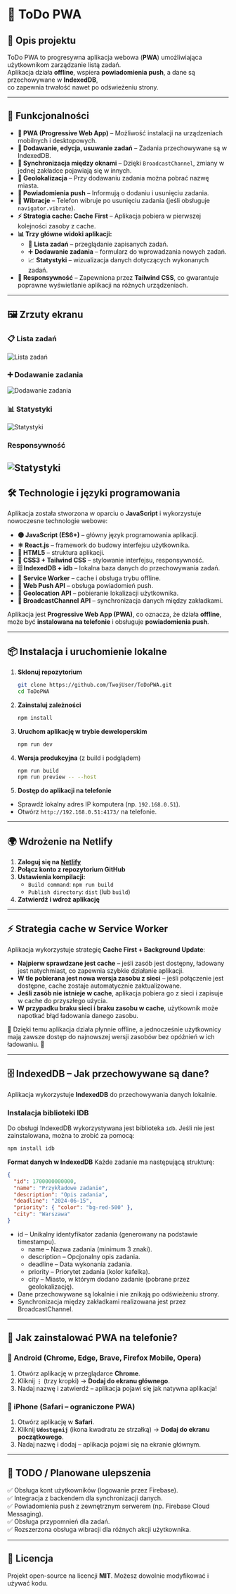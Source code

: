 # 📌 ToDo PWA

## 📖 Opis projektu
ToDo PWA to progresywna aplikacja webowa (**PWA**) umożliwiająca użytkownikom zarządzanie listą zadań.  
Aplikacja działa **offline**, wspiera **powiadomienia push**, a dane są przechowywane w **IndexedDB**,  
co zapewnia trwałość nawet po odświeżeniu strony.

---

## 🚀 Funkcjonalności
- **📱 PWA (Progressive Web App)** – Możliwość instalacji na urządzeniach mobilnych i desktopowych.
- **📌 Dodawanie, edycja, usuwanie zadań** – Zadania przechowywane są w IndexedDB.
- **🔄 Synchronizacja między oknami** – Dzięki `BroadcastChannel`, zmiany w jednej zakładce pojawiają się w innych.
- **📍 Geolokalizacja** – Przy dodawaniu zadania można pobrać nazwę miasta.
- **🔔 Powiadomienia push** – Informują o dodaniu i usunięciu zadania.
- **📳 Wibracje** – Telefon wibruje po usunięciu zadania (jeśli obsługuje `navigator.vibrate`).
- **⚡ Strategia cache: Cache First** – Aplikacja pobiera w pierwszej kolejności zasoby z cache.
- **📊 Trzy główne widoki aplikacji:**
  - 📝 **Lista zadań** – przeglądanie zapisanych zadań.
  - ➕ **Dodawanie zadania** – formularz do wprowadzania nowych zadań.
  - 📈 **Statystyki** – wizualizacja danych dotyczących wykonanych zadań.
- **📏 Responsywność** – Zapewniona przez **Tailwind CSS**, co gwarantuje poprawne wyświetlanie aplikacji na różnych urządzeniach.

---

## 🖼 Zrzuty ekranu

### 📋 Lista zadań
![Lista zadań](public/screenshot-wide.png)

### ➕ Dodawanie zadania
![Dodawanie zadania](public/add_task.png)

### 📊 Statystyki
![Statystyki](public/stats.png)

### Responsywność
![Statystyki](public/screenshot.png)
---

## 🛠 Technologie i języki programowania

Aplikacja została stworzona w oparciu o **JavaScript** i wykorzystuje nowoczesne technologie webowe:

- **🟡 JavaScript (ES6+)** – główny język programowania aplikacji.
- **⚛ React.js** – framework do budowy interfejsu użytkownika.
- **📜 HTML5** – struktura aplikacji.
- **🎨 CSS3 + Tailwind CSS** – stylowanie interfejsu, responsywność.
- **🗄 IndexedDB + idb** – lokalna baza danych do przechowywania zadań.
- **📡 Service Worker** – cache i obsługa trybu offline.
- **🔔 Web Push API** – obsługa powiadomień push.
- **📍 Geolocation API** – pobieranie lokalizacji użytkownika.
- **🔄 BroadcastChannel API** – synchronizacja danych między zakładkami.

Aplikacja jest **Progressive Web App (PWA)**, co oznacza, że działa **offline**,  
może być **instalowana na telefonie** i obsługuje **powiadomienia push**.

---

## 📦 Instalacja i uruchomienie lokalne

1. **Sklonuj repozytorium**
   ```sh
   git clone https://github.com/TwojUser/ToDoPWA.git
   cd ToDoPWA
2. **Zainstaluj zależności**
   ```sh
   npm install
3. **Uruchom aplikację w trybie deweloperskim**
   ```sh
   npm run dev
4. **Wersja produkcyjna** (z build i podglądem)
   ```sh
   npm run build
   npm run preview -- --host
5. **Dostęp do aplikacji na telefonie**
  - Sprawdź lokalny adres IP komputera (np. `192.168.0.51`).
  - Otwórz `http://192.168.0.51:4173/` na telefonie.

---

## 🌍 Wdrożenie na Netlify

1. **Zaloguj się na [Netlify](https://www.netlify.com/)**
2. **Połącz konto z repozytorium GitHub**
3. **Ustawienia kompilacji:**
   - `Build command`: `npm run build`
   - `Publish directory`: `dist` (lub `build`)
4. **Zatwierdź i wdroż aplikację**

---

## ⚡ Strategia cache w Service Worker

Aplikacja wykorzystuje strategię **Cache First + Background Update**:

- **Najpierw sprawdzane jest cache** – jeśli zasób jest dostępny, ładowany jest natychmiast, co zapewnia szybkie działanie aplikacji.
- **W tle pobierana jest nowa wersja zasobu z sieci** – jeśli połączenie jest dostępne, cache zostaje automatycznie zaktualizowane.
- **Jeśli zasób nie istnieje w cache**, aplikacja pobiera go z sieci i zapisuje w cache do przyszłego użycia.
- **W przypadku braku sieci i braku zasobu w cache**, użytkownik może napotkać błąd ładowania danego zasobu.

📌 Dzięki temu aplikacja działa płynnie offline, a jednocześnie użytkownicy mają zawsze dostęp do najnowszej wersji zasobów bez opóźnień w ich ładowaniu. 🚀

---



## 🗄 IndexedDB – Jak przechowywane są dane?

Aplikacja wykorzystuje **IndexedDB** do przechowywania danych lokalnie.

### **Instalacja biblioteki IDB**
Do obsługi IndexedDB wykorzystywana jest biblioteka `idb`. Jeśli nie jest zainstalowana, można to zrobić za pomocą:
```sh
npm install idb
```
**Format danych w IndexedDB**
Każde zadanie ma następującą strukturę:
```json
{
  "id": 1700000000000,
  "name": "Przykładowe zadanie",
  "description": "Opis zadania",
  "deadline": "2024-06-15",
  "priority": { "color": "bg-red-500" },
  "city": "Warszawa"
}
```
  -	id – Unikalny identyfikator zadania (generowany na podstawie timestampu).
	-	name – Nazwa zadania (minimum 3 znaki).
	-	description – Opcjonalny opis zadania.
	-	deadline – Data wykonania zadania.
	-	priority – Priorytet zadania (kolor kafelka).
	-	city – Miasto, w którym dodano zadanie (pobrane przez geolokalizację).
- Dane przechowywane są lokalnie i nie znikają po odświeżeniu strony.
- Synchronizacja między zakładkami realizowana jest przez BroadcastChannel.
	
---


## 📱 Jak zainstalować PWA na telefonie?

### **📌 Android (Chrome, Edge, Brave, Firefox Mobile, Opera)**
1. Otwórz aplikację w przeglądarce **Chrome**.
2. Kliknij **`⋮`** (trzy kropki) → **Dodaj do ekranu głównego**.
3. Nadaj nazwę i zatwierdź – aplikacja pojawi się jak natywna aplikacja!

### **📌 iPhone (Safari – ograniczone PWA)**
1. Otwórz aplikację w **Safari**.
2. Kliknij **`Udostępnij`** (ikona kwadratu ze strzałką) → **Dodaj do ekranu początkowego**.
3. Nadaj nazwę i dodaj – aplikacja pojawi się na ekranie głównym.

---

## 📌 TODO / Planowane ulepszenia
✅ Obsługa kont użytkowników (logowanie przez Firebase).  
✅ Integracja z backendem dla synchronizacji danych.  
✅ Powiadomienia push z zewnętrznym serwerem (np. Firebase Cloud Messaging).  
✅ Obsługa przypomnień dla zadań.  
✅ Rozszerzona obsługa wibracji dla różnych akcji użytkownika.

---

## 📜 Licencja

Projekt open-source na licencji **MIT**. Możesz dowolnie modyfikować i używać kodu.
